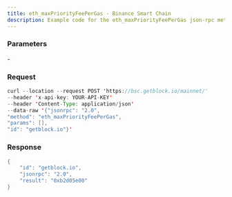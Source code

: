```yaml
---
title: eth_maxPriorityFeePerGas - Binance Smart Chain
description: Example code for the eth_maxPriorityFeePerGas json-rpc method. Сomplete guide on how to use eth_maxPriorityFeePerGas json-rpc in GetBlock.io Web3 documentation.
---
```


### Parameters


\-

### Request

``` java
curl --location --request POST 'https://bsc.getblock.io/mainnet/' 
--header 'x-api-key: YOUR-API-KEY' 
--header 'Content-Type: application/json' 
--data-raw '{"jsonrpc": "2.0",
"method": "eth_maxPriorityFeePerGas",
"params": [],
"id": "getblock.io"}'
```

###  Response

``` java
{
    "id": "getblock.io",
    "jsonrpc": "2.0",
    "result": "0xb2d05e00"
}
```

